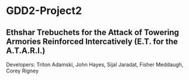 # GDD2-Project2

## Ethshar Trebuchets for the Attack of Towering Armories Reinforced Intercatively (E.T. for the A.T.A.R.I.)


Developers: Triton Adamski, John Hayes, Sijal Jaradat, Fisher Meddaugh, Corey Rigney
